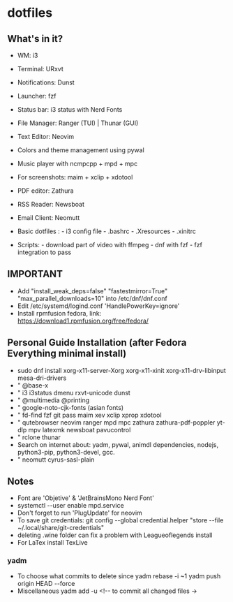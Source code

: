 # dotfiles

## What's in it?

- WM: i3
- Terminal: URxvt
- Notifications: Dunst
- Launcher: fzf
- Status bar: i3 status with Nerd Fonts
- File Manager: Ranger (TUI) | Thunar (GUI)
- Text Editor: Neovim
- Colors and theme management using pywal
- Music player with ncmpcpp + mpd + mpc
- For screenshots: maim + xclip + xdotool
- PDF editor: Zathura
- RSS Reader: Newsboat
- Email Client: Neomutt
- Basic dotfiles :
		- i3 config file
		- .bashrc
		- .Xresources
		- .xinitrc

- Scripts: 
		- download part of video with ffmpeg
		- dnf with fzf
		- fzf integration to pass

## IMPORTANT

- Add "install_weak_deps=false" "fastestmirror=True" "max_parallel_downloads=10" into /etc/dnf/dnf.conf
- Edit /etc/systemd/logind.conf 'HandlePowerKey=ignore'
- Install rpmfusion fedora, link: https://download1.rpmfusion.org/free/fedora/

## Personal Guide Installation (after Fedora Everything minimal install)

- sudo dnf install xorg-x11-server-Xorg xorg-x11-xinit xorg-x11-drv-libinput mesa-dri-drivers
- " @base-x 
- " i3 i3status dmenu rxvt-unicode dunst
- " @multimedia @printing
- " google-noto-cjk-fonts  (asian fonts)
- " fd-find fzf git pass maim xev xclip xprop xdotool  
- " qutebrowser neovim ranger mpd mpc zathura zathura-pdf-poppler yt-dlp mpv latexmk newsboat pavucontrol
- " rclone thunar
- Search on internet about: yadm, pywal, animdl
  dependencies, nodejs, python3-pip, python3-devel, gcc. <!-- gcc probably is not necessary -->
- " neomutt cyrus-sasl-plain <!-- cyrus.. is for authentication when sending emails -->

## Notes
- Font are 'Objetive' & 'JetBrainsMono Nerd Font'
- systemctl --user enable mpd.service <!-- to run mpd at start -->
- Don't forget to run 'PlugUpdate' for neovim
- To save git credentials: 
	git config --global credential.helper "store --file ~/.local/share/git-credentials"
- deleting .wine folder can fix a problem with Leagueoflegends install
- For LaTex install TexLive

### yadm 
- To choose what commits to delete since <commit>
	yadm rebase -i <commit>~1 			<!-- to choose -->
	yadm push origin HEAD --force 	<!-- to rebase -->
- Miscellaneous
	yadm add -u 										<!-- to commit all changed files ->



